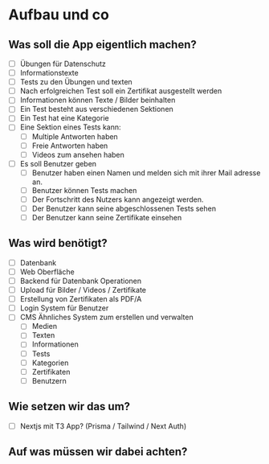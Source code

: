 # Aufbau und co

## Was soll die App eigentlich machen?

- [ ] Übungen für Datenschutz
- [ ] Informationstexte
- [ ] Tests zu den Übungen und texten
- [ ] Nach erfolgreichen Test soll ein Zertifikat ausgestellt werden
- [ ] Informationen können Texte / Bilder beinhalten
- [ ] Ein Test besteht aus verschiedenen Sektionen
- [ ] Ein Test hat eine Kategorie
- [ ] Eine Sektion eines Tests kann:
  - [ ] Multiple Antworten haben
  - [ ] Freie Antworten haben
  - [ ] Videos zum ansehen haben
- [ ] Es soll Benutzer geben
  - [ ] Benutzer haben einen Namen und melden sich mit ihrer Mail adresse an.
  - [ ] Benutzer können Tests machen
  - [ ] Der Fortschritt des Nutzers kann angezeigt werden.
  - [ ] Der Benutzer kann seine abgeschlossenen Tests sehen
  - [ ] Der Benutzer kann seine Zertifikate einsehen

## Was wird benötigt?

- [ ] Datenbank
- [ ] Web Oberfläche
- [ ] Backend für Datenbank Operationen
- [ ] Upload für Bilder / Videos / Zertifikate
- [ ] Erstellung von Zertifikaten als PDF/A
- [ ] Login System für Benutzer
- [ ] CMS Ähnliches System zum erstellen und verwalten
  - [ ] Medien
  - [ ] Texten
  - [ ] Informationen
  - [ ] Tests
  - [ ] Kategorien
  - [ ] Zertifikaten
  - [ ] Benutzern

## Wie setzen wir das um?

- [ ] Nextjs mit T3 App? (Prisma / Tailwind / Next Auth)

## Auf was müssen wir dabei achten?
